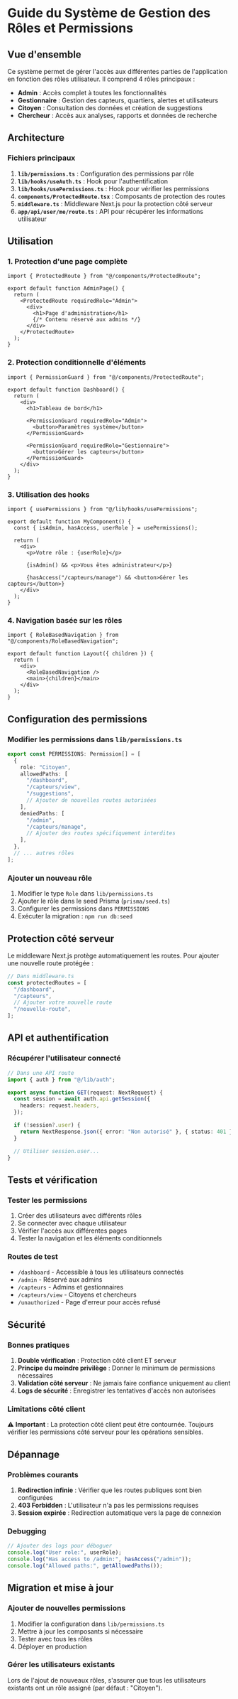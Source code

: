 # Guide du Système de Gestion des Rôles et Permissions

## Vue d'ensemble

Ce système permet de gérer l'accès aux différentes parties de l'application en fonction des rôles utilisateur. Il comprend 4 rôles principaux :

- **Admin** : Accès complet à toutes les fonctionnalités
- **Gestionnaire** : Gestion des capteurs, quartiers, alertes et utilisateurs
- **Citoyen** : Consultation des données et création de suggestions
- **Chercheur** : Accès aux analyses, rapports et données de recherche

## Architecture

### Fichiers principaux

1. **`lib/permissions.ts`** : Configuration des permissions par rôle
2. **`lib/hooks/useAuth.ts`** : Hook pour l'authentification
3. **`lib/hooks/usePermissions.ts`** : Hook pour vérifier les permissions
4. **`components/ProtectedRoute.tsx`** : Composants de protection des routes
5. **`middleware.ts`** : Middleware Next.js pour la protection côté serveur
6. **`app/api/user/me/route.ts`** : API pour récupérer les informations utilisateur

## Utilisation

### 1. Protection d'une page complète

```tsx
import { ProtectedRoute } from "@/components/ProtectedRoute";

export default function AdminPage() {
  return (
    <ProtectedRoute requiredRole="Admin">
      <div>
        <h1>Page d'administration</h1>
        {/* Contenu réservé aux admins */}
      </div>
    </ProtectedRoute>
  );
}
```

### 2. Protection conditionnelle d'éléments

```tsx
import { PermissionGuard } from "@/components/ProtectedRoute";

export default function Dashboard() {
  return (
    <div>
      <h1>Tableau de bord</h1>

      <PermissionGuard requiredRole="Admin">
        <button>Paramètres système</button>
      </PermissionGuard>

      <PermissionGuard requiredRole="Gestionnaire">
        <button>Gérer les capteurs</button>
      </PermissionGuard>
    </div>
  );
}
```

### 3. Utilisation des hooks

```tsx
import { usePermissions } from "@/lib/hooks/usePermissions";

export default function MyComponent() {
  const { isAdmin, hasAccess, userRole } = usePermissions();

  return (
    <div>
      <p>Votre rôle : {userRole}</p>

      {isAdmin() && <p>Vous êtes administrateur</p>}

      {hasAccess("/capteurs/manage") && <button>Gérer les capteurs</button>}
    </div>
  );
}
```

### 4. Navigation basée sur les rôles

```tsx
import { RoleBasedNavigation } from "@/components/RoleBasedNavigation";

export default function Layout({ children }) {
  return (
    <div>
      <RoleBasedNavigation />
      <main>{children}</main>
    </div>
  );
}
```

## Configuration des permissions

### Modifier les permissions dans `lib/permissions.ts`

```typescript
export const PERMISSIONS: Permission[] = [
  {
    role: "Citoyen",
    allowedPaths: [
      "/dashboard",
      "/capteurs/view",
      "/suggestions",
      // Ajouter de nouvelles routes autorisées
    ],
    deniedPaths: [
      "/admin",
      "/capteurs/manage",
      // Ajouter des routes spécifiquement interdites
    ],
  },
  // ... autres rôles
];
```

### Ajouter un nouveau rôle

1. Modifier le type `Role` dans `lib/permissions.ts`
2. Ajouter le rôle dans le seed Prisma (`prisma/seed.ts`)
3. Configurer les permissions dans `PERMISSIONS`
4. Exécuter la migration : `npm run db:seed`

## Protection côté serveur

Le middleware Next.js protège automatiquement les routes. Pour ajouter une nouvelle route protégée :

```typescript
// Dans middleware.ts
const protectedRoutes = [
  "/dashboard",
  "/capteurs",
  // Ajouter votre nouvelle route
  "/nouvelle-route",
];
```

## API et authentification

### Récupérer l'utilisateur connecté

```typescript
// Dans une API route
import { auth } from "@/lib/auth";

export async function GET(request: NextRequest) {
  const session = await auth.api.getSession({
    headers: request.headers,
  });

  if (!session?.user) {
    return NextResponse.json({ error: "Non autorisé" }, { status: 401 });
  }

  // Utiliser session.user...
}
```

## Tests et vérification

### Tester les permissions

1. Créer des utilisateurs avec différents rôles
2. Se connecter avec chaque utilisateur
3. Vérifier l'accès aux différentes pages
4. Tester la navigation et les éléments conditionnels

### Routes de test

- `/dashboard` - Accessible à tous les utilisateurs connectés
- `/admin` - Réservé aux admins
- `/capteurs` - Admins et gestionnaires
- `/capteurs/view` - Citoyens et chercheurs
- `/unauthorized` - Page d'erreur pour accès refusé

## Sécurité

### Bonnes pratiques

1. **Double vérification** : Protection côté client ET serveur
2. **Principe du moindre privilège** : Donner le minimum de permissions nécessaires
3. **Validation côté serveur** : Ne jamais faire confiance uniquement au client
4. **Logs de sécurité** : Enregistrer les tentatives d'accès non autorisées

### Limitations côté client

⚠️ **Important** : La protection côté client peut être contournée. Toujours vérifier les permissions côté serveur pour les opérations sensibles.

## Dépannage

### Problèmes courants

1. **Redirection infinie** : Vérifier que les routes publiques sont bien configurées
2. **403 Forbidden** : L'utilisateur n'a pas les permissions requises
3. **Session expirée** : Redirection automatique vers la page de connexion

### Debugging

```typescript
// Ajouter des logs pour déboguer
console.log("User role:", userRole);
console.log("Has access to /admin:", hasAccess("/admin"));
console.log("Allowed paths:", getAllowedPaths());
```

## Migration et mise à jour

### Ajouter de nouvelles permissions

1. Modifier la configuration dans `lib/permissions.ts`
2. Mettre à jour les composants si nécessaire
3. Tester avec tous les rôles
4. Déployer en production

### Gérer les utilisateurs existants

Lors de l'ajout de nouveaux rôles, s'assurer que tous les utilisateurs existants ont un rôle assigné (par défaut : "Citoyen").
